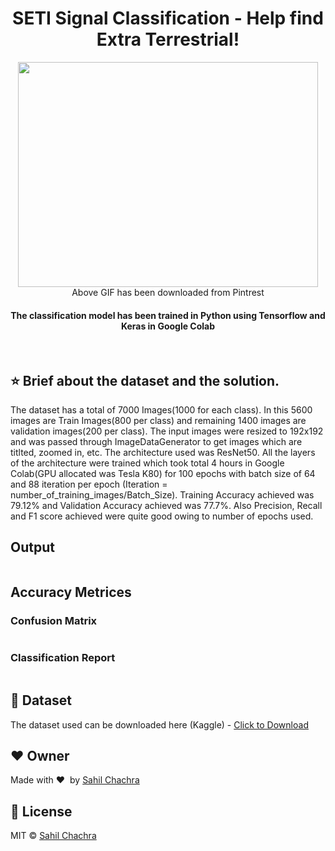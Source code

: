 <h1 align="center">SETI Signal Classification - Help find Extra Terrestrial!</h1>

<div align='center'>
<img src='https://github.com/SahilChachra/SETI_Image_Classification/blob/main/sampleImages/ufo.gif' width="480" height="360"><br>
Above GIF has been downloaded from Pintrest
</div>

<div align= "center">
  <h4>The classification model has been trained in Python using Tensorflow and Keras in Google Colab</h4>
</div>

&nbsp;&nbsp;&nbsp;&nbsp;&nbsp;&nbsp;&nbsp;&nbsp;&nbsp;&nbsp;&nbsp;&nbsp;&nbsp;&nbsp;&nbsp;&nbsp;&nbsp;&nbsp;&nbsp;&nbsp;&nbsp;&nbsp;&nbsp;&nbsp;&nbsp;&nbsp;&nbsp;&nbsp;
&nbsp;&nbsp;

## :star: Brief about the dataset and the solution.
The dataset has a total of 7000 Images(1000 for each class). In this 5600 images are Train Images(800 per class) and remaining 1400 images are validation images(200 per class). The input images were resized to 192x192 and was passed through ImageDataGenerator to get images which are titlted, zoomed in, etc. The architecture used was ResNet50. All the layers of the architecture were trained which took total 4 hours in Google Colab(GPU allocated was Tesla K80) for 100 epochs with batch size of 64 and 88 iteration per epoch (Iteration = number_of_training_images/Batch_Size).
Training Accuracy achieved was 79.12% and Validation Accuracy achieved was 77.7%. Also Precision, Recall and F1 score achieved were quite good owing to number of epochs used.

## Output
<img src=''></img>

## Accuracy Metrices
### Confusion Matrix
<img src=''></img>

### Classification Report
<img src=''></img>

## :file_folder: Dataset
The dataset used can be downloaded here (Kaggle) - [Click to Download](https://www.kaggle.com/tentotheminus9/seti-data/home)

## :heart: Owner
Made with :heart:&nbsp;  by [Sahil Chachra](https://github.com/SahilChachra)

## :eyes: License
MIT © [Sahil Chachra]()
